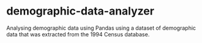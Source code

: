 # demographic-data-analyzer
Analysing demographic data using Pandas using a dataset of demographic data that was extracted from the 1994 Census database.
